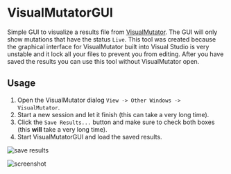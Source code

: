 # VisualMutatorGUI

Simple GUI to visualize a results file from [VisualMutator](https://github.com/pavzaj/visualmutator/releases). The GUI will only show mutations that have the status `Live`. This tool was created because the graphical interface for VisualMutator built into Visual Studio is very unstable and it lock all your files to prevent you from editing. After you have saved the results you can use this tool without VisualMutator open.

## Usage

1. Open the VisualMutator dialog `View -> Other Windows -> VisualMutator`.
2. Start a new session and let it finish (this can take a very long time).
3. Click the `Save Results...` button and make sure to check both boxes (this **will** take a very long time).
4. Start VisualMutatorGUI and load the saved results.

![save results](https://i.imgur.com/3Zy2Ucy.png)

![screenshot](https://i.imgur.com/QL5bbGL.png)
